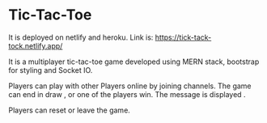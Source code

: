 # Tic-Tac-Toe

It is deployed on netlify and heroku. Link is: https://tick-tack-tock.netlify.app/

It is a multiplayer tic-tac-toe game developed using MERN stack, bootstrap for styling and Socket IO.

Players can play with other Players online by joining channels.
The game can end in draw , or one of the players win. The message is displayed .

Players can reset or leave the game.





